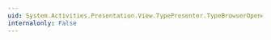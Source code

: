 ```yaml
---
uid: System.Activities.Presentation.View.TypePresenter.TypeBrowserOpened
internalonly: False
---
```

